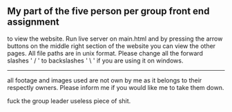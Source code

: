 My part of the five person per group front end assignment
--------------------------------------------------------------------------

to view the website. Run live server on main.html and by pressing the arrow buttons on the middle right section of the website you can view the other pages. All file paths are in unix format. Please change all the forward slashes ' / ' to backslashes ' \\ ' if you are using it on windows.

-----------------------------------------------------------------------------------

all footage and images used are not own by me as it belongs to their respectly owners. Please inform me if you would like me to take them down.

fuck the group leader useless piece of shit.
